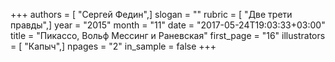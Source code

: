 +++
authors = [ "Сергей Федин",]
slogan = ""
rubric = [ "Две трети правды",]
year = "2015"
month = "11"
date = "2017-05-24T19:03:33+03:00"
title = "Пикассо, Вольф Мессинг и Раневская"
first_page = "16"
illustrators = [ "Капыч",]
npages = "2"
in_sample = false
+++
